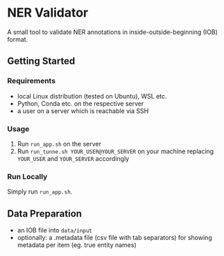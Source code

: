 # NER Validator
A small tool to validate NER annotations in inside-outside-beginning (IOB) format.
## Getting Started
### Requirements
- local Linux distribution (tested on Ubuntu), WSL etc.
- Python, Conda etc. on the respective server
- a user on a server which is reachable via SSH
### Usage
1. Run `run_app.sh` on the server
2. Run `run_tunne.sh YOUR_USER@YOUR_SERVER` on your machine replacing `YOUR_USER` and `YOUR_SERVER` accordingly
### Run Locally
Simply run `run_app.sh`.
## Data Preparation
- an IOB file into `data/input`
- optionally: a .metadata file (csv file with tab separators) for showing metadata per item (eg. true entity names)
